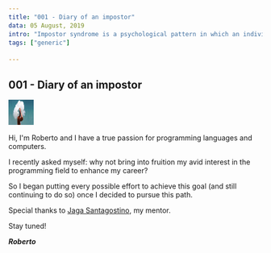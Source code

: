 ```yaml
---
title: "001 - Diary of an impostor"
data: 05 August, 2019
intro: "Impostor syndrome is a psychological pattern in which an individual doubts their accomplishments despite external evidence of their competence"
tags: ["generic"]
  
---
```


## 001 - Diary of an impostor

<img src="../../images/control.jpg" width="50" height="50">

Hi, I'm Roberto and I have a true passion for programming languages and computers. 

I recently asked myself: why not bring into fruition my avid interest in the programming field to enhance my career?

So I began putting every possible effort to achieve this goal (and still continuing to do so) once I decided to pursue this path.

Special thanks to <span style="color:cadetblue">[Jaga Santagostino](https://jagasantagostino.com/)</span>, my mentor.

Stay tuned!

**_Roberto_**
